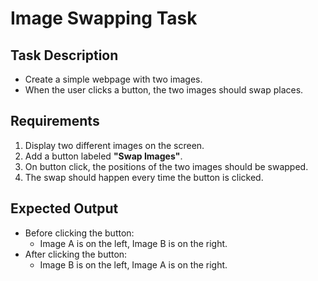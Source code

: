 # Image Swapping Task

## Task Description
- Create a simple webpage with two images.  
- When the user clicks a button, the two images should swap places.  

## Requirements
1. Display two different images on the screen.  
2. Add a button labeled **"Swap Images"**.  
3. On button click, the positions of the two images should be swapped.  
4. The swap should happen every time the button is clicked.  

## Expected Output
- Before clicking the button:  
  - Image A is on the left, Image B is on the right.  
- After clicking the button:  
  - Image B is on the left, Image A is on the right.  
